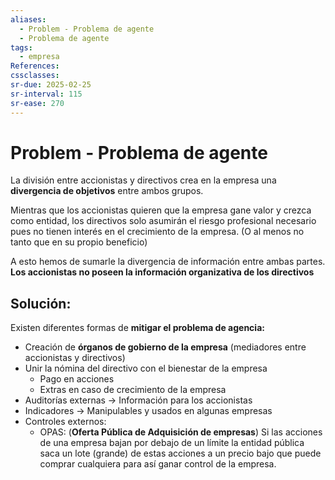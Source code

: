 ```yaml
---
aliases:
  - Problem - Problema de agente
  - Problema de agente
tags:
  - empresa
References: 
cssclasses: 
sr-due: 2025-02-25
sr-interval: 115
sr-ease: 270
---
```

# Problem - Problema de agente
La división entre accionistas y directivos crea en la empresa una **divergencia de objetivos** entre ambos grupos. 

Mientras que los accionistas quieren que la empresa gane valor y crezca como entidad, los directivos solo asumirán el riesgo profesional necesario pues no tienen interés en el crecimiento de la empresa. (O al menos no tanto que en su propio beneficio)

A esto hemos de sumarle la divergencia de información entre ambas partes. **Los accionistas no poseen la información organizativa de los directivos**

## Solución: 
Existen diferentes formas de **mitigar el problema de agencia:**
+ Creación de **órganos de gobierno de la empresa** (mediadores entre accionistas y directivos)
+ Unir la nómina del directivo con el bienestar de la empresa
	+ Pago en acciones 
	+ Extras en caso de crecimiento de la empresa
+ Auditorías externas → Información para los accionistas
+ Indicadores → Manipulables y usados en algunas empresas
+ Controles externos: 
	+ OPAS: (**Oferta Pública de Adquisición de empresas**) Si las acciones de una empresa bajan por debajo de un límite la entidad pública saca un lote (grande) de estas acciones a un precio bajo que puede comprar cualquiera para así ganar control de la empresa. 